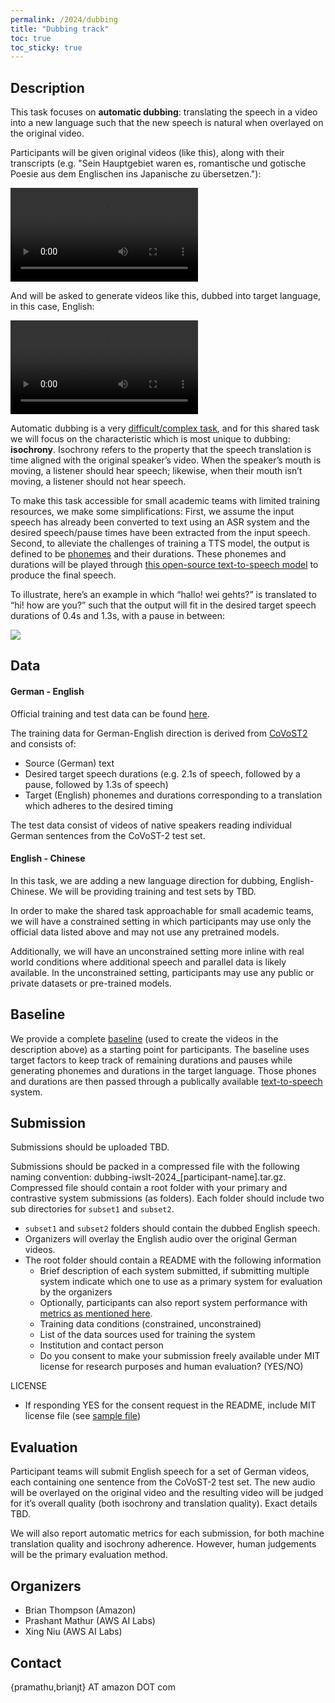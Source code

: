 ```yaml
---
permalink: /2024/dubbing
title: "Dubbing track"
toc: true
toc_sticky: true
---
```


<!--
Markdown notes: comments can be formed as in this example;
bulleted lines start with a - ;
if you want to have a line break either put a blank line in between the text or leave two spaces at the end of the line
-->

## Description

This task focuses on **automatic dubbing**: translating the speech in a video into a new language such that the new speech is natural when overlayed on the original video. 

Participants will be given original videos (like this), along with their transcripts (e.g. "Sein Hauptgebiet waren es, romantische und gotische Poesie aus dem Englischen ins Japanische zu übersetzen."):

<video src="https://user-images.githubusercontent.com/3534106/217985339-fb31a3a5-7845-4d52-b651-0ab93e426c70.mp4" controls="controls" style="max-width: 600px;">
</video>

And will be asked to generate videos like this, dubbed into target language, in this case, English:

<video src="https://user-images.githubusercontent.com/3534106/217978682-d74d35b8-3a5f-4e46-82c2-94269e56b3b4.mp4" controls="controls" style="max-width: 600px;">
</video>

Automatic dubbing is a very [difficult/complex task](https://arxiv.org/abs/2212.12137), and for this shared task we will focus on the characteristic which is most unique to dubbing: **isochrony**. Isochrony refers to the property that the speech translation is time aligned with the original speaker’s video. When the speaker’s mouth is moving, a listener should hear speech; likewise, when their mouth isn’t moving, a listener should not hear speech. 

To make this task accessible for small academic teams with limited training resources, we make some simplifications: First, we assume the input speech has already been converted to text using an ASR system and the desired speech/pause times have been extracted from the input speech. Second, to alleviate the challenges of training a TTS model, the output is defined to be [phonemes](https://en.wikipedia.org/wiki/Phoneme) and their durations. These phonemes and durations will be played through [this open-source text-to-speech model](https://github.com/mtresearcher/FastSpeech2) to produce the final speech.

To illustrate, here’s an example in which “hallo! wei gehts?” is translated to “hi! how are you?” such that the output will fit in the desired target speech durations of 0.4s and 1.3s, with a pause in between:

<img src="https://user-images.githubusercontent.com/3534106/218159375-443e8168-147f-4963-b88a-5adb0b789d83.png" style="max-width:100% !important; height: auto !important;">

## Data

#### German - English

Official training and test data can be found [here](https://github.com/amazon-science/iwslt-autodub-task/tree/main/data).

The training data for German-English direction is derived from [CoVoST2](https://arxiv.org/abs/2007.10310) and consists of:

* Source (German) text
* Desired target speech durations (e.g. 2.1s of speech, followed by a pause, followed by 1.3s of speech)
* Target (English) phonemes and durations corresponding to a translation which adheres to the desired timing

The test data consist of videos of native speakers reading individual German sentences from the CoVoST-2 test set. 

#### English - Chinese

In this task, we are adding a new language direction for dubbing, English-Chinese. We will be providing training and test sets by TBD.



In order to make the shared task approachable for small academic teams, we will have a constrained setting in which participants may use only the official data listed above and may not use any pretrained models.

Additionally, we will have an unconstrained setting more inline with real world conditions where additional speech and parallel data is likely available.  In the unconstrained setting, participants may use any public or private datasets or pre-trained models. 


## Baseline

We provide a complete [baseline](https://github.com/amazon-science/iwslt-autodub-task) (used to create the videos in the description above) as a starting point for participants. The baseline uses target factors to keep track of remaining durations and pauses while generating phonemes and durations in the target language. Those phones and durations are then passed through a publically available [text-to-speech](https://github.com/ming024/FastSpeech2) system. 

## Submission

Submissions should be uploaded TBD.

Submissions should be packed in a compressed file with the following naming convention: dubbing-iwslt-2024_[participant-name].tar.gz.  Compressed file should contain a root folder with your primary and contrastive system submissions (as folders). Each folder should include two sub directories for `subset1` and `subset2`.

* `subset1` and `subset2` folders should contain the dubbed English speech.
* Organizers will overlay the English audio over the original German videos.
* The root folder should contain a README with the following information
  * Brief description of each system submitted, if submitting multiple system indicate which one to use as a primary system for evaluation by the organizers
  * Optionally, participants can also report system performance with [metrics as mentioned here](https://github.com/amazon-science/iwslt-autodub-task#evaluate-baseline_factored_noised01-output).
  * Training data conditions (constrained, unconstrained)
  * List of the data sources used for training the system
  * Institution and contact person
  * Do you consent to make your submission freely available under MIT license for research purposes and human evaluation? (YES/NO)

LICENSE
* If responding YES for the consent request in the README, include MIT license file (see [sample file](https://opensource.org/licenses/MIT))

## Evaluation

Participant teams will submit English speech for a set of German videos, each containing one sentence from the CoVoST-2 test set. The new audio will be overlayed on the original video and the resulting video will be judged for it’s overall quality (both isochrony and translation quality). Exact details TBD. 

We will also report automatic metrics for each submission, for both machine translation quality and isochrony adherence. However, human judgements will be the primary evaluation method. 


## Organizers

* Brian Thompson (Amazon)
* Prashant Mathur (AWS AI Labs) 
* Xing Niu (AWS AI Labs)

## Contact

{pramathu,brianjt} AT amazon DOT com

